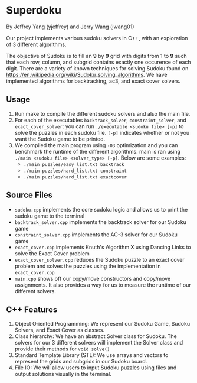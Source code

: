 # Superdoku
By Jeffrey Yang (yjeffrey) and Jerry Wang (jwang01)

Our project implements various sudoku solvers in C++, with an exploration of 3 different algorithms. 

The objective of Sudoku is to fill an **9** by **9** grid with digits from 1 to **9** such that each row, column, and subgrid contains exactly one occurence of each digit. There are a variety of known techniques for solving Sudoku found on https://en.wikipedia.org/wiki/Sudoku_solving_algorithms. We have implemented algorithms for backtracking, ac3, and exact cover solvers.


## Usage
1. Run make to compile the different sudoku solvers and also the main file.
2. For each of the executables `backtrack_solver`, `constraint_solver`, and `exact_cover_solver`: you can run `./executable <sudoku file> [-p]` to solve the puzzles in each sudoku file. `[-p]` indicates whether or not you want the Sudoku game to be printed.
3. We compiled the main program using `-O3` optimization and you can benchmark the runtime of the different algorithms. main is ran using `./main <sudoku file> <solver_type> [-p]`. Below are some examples:
    - `./main puzzles/easy_list.txt backtrack`
    - `./main puzzles/hard_list.txt constraint`
    - `./main puzzles/hard_list.txt exactcover`

## Source Files
- `sudoku.cpp` implements the core sudoku logic and allows us to print the sudoku game to the terminal
- `backtrack_solver.cpp` implements the backtrack solver for our Sudoku game
- `constraint_solver.cpp` implements the AC-3 solver for our Sudoku game
- `exact_cover.cpp` implements Knuth's Algorithm X using Dancing Links to solve the Exact Cover problem
- `exact_cover_solver.cpp` reduces the Sudoku puzzle to an exact cover problem and solves the puzzles using the implementation in `exact_cover.cpp`
- `main.cpp` shows off our copy/move constructors and copy/move assignments. It also provides a way for us to measure the runtime of our different solvers.

## C++ Features
1. Object Oriented Programming: We represent our Sudoku Game, Sudoku Solvers, and Exact Cover as classes.
2. Class hierarchy: We have an abstract Solver class for Sudoku. The solvers for our 3 different solvers will implement the Solver class and provide their methods for `void solve()`
3. Standard Template Library (STL): We use arrays and vectors to represent the grids and subgrids in our Sudoku board.
4. File IO: We will allow users to input Sudoku puzzles using files and output solutions visually in the terminal.